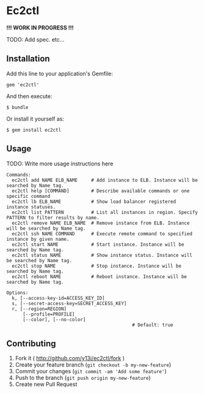 # Ec2ctl

**!!! WORK IN PROGRESS !!!**

TODO: Add spec. etc...

## Installation

Add this line to your application's Gemfile:

    gem 'ec2ctl'

And then execute:

    $ bundle

Or install it yourself as:

    $ gem install ec2ctl

## Usage

TODO: Write more usage instructions here

```
Commands:
  ec2ctl add NAME ELB_NAME     # Add instance to ELB. Instance will be searched by Name tag.
  ec2ctl help [COMMAND]        # Describe available commands or one specific command
  ec2ctl lb ELB_NAME           # Show load balancer registered instance statuses.
  ec2ctl list PATTERN          # List all instances in region. Specify PATTERN to filter results by name.
  ec2ctl remove NAME ELB_NAME  # Remove instance from ELB. Instance will be searched by Name tag.
  ec2ctl ssh NAME COMMAND      # Execute remote command to specified instance by given name.
  ec2ctl start NAME            # Start instance. Instance will be searched by Name tag.
  ec2ctl status NAME           # Show instance status. Instance will be searched by Name tag.
  ec2ctl stop NAME             # Stop instance. Instance will be searched by Name tag.
  ec2ctl reboot NAME           # Reboot instance. Instance will be searched by Name tag.
  
Options:
  k, [--access-key-id=ACCESS_KEY_ID]
  s, [--secret-access-key=SECRET_ACCESS_KEY]
  r, [--region=REGION]
      [--profile=PROFILE]
      [--color], [--no-color]
                                              # Default: true
```

## Contributing

1. Fork it ( http://github.com/y13i/ec2ctl/fork )
2. Create your feature branch (`git checkout -b my-new-feature`)
3. Commit your changes (`git commit -am 'Add some feature'`)
4. Push to the branch (`git push origin my-new-feature`)
5. Create new Pull Request
